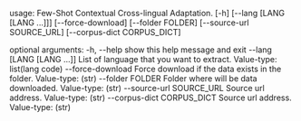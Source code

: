 usage: Few-Shot Contextual Cross-lingual Adaptation. [-h]
                                                     [--lang [LANG [LANG ...]]]
                                                     [--force-download]
                                                     [--folder FOLDER]
                                                     [--source-url SOURCE_URL]
                                                     [--corpus-dict CORPUS_DICT]

optional arguments:
  -h, --help            show this help message and exit
  --lang [LANG [LANG ...]]
                        List of language that you want to extract. Value-type:
                        list(lang code)
  --force-download      Force download if the data exists in the folder.
                        Value-type: (str)
  --folder FOLDER       Folder where will be data downloaded. Value-type:
                        (str)
  --source-url SOURCE_URL
                        Source url address. Value-type: (str)
  --corpus-dict CORPUS_DICT
                        Source url address. Value-type: (str)